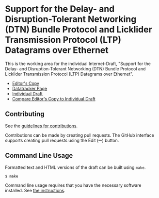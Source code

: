 # Support for the Delay- and Disruption-Tolerant Networking (DTN) Bundle Protocol and Licklider Transmission Protocol (LTP) Datagrams over Ethernet

This is the working area for the individual Internet-Draft, "Support for the Delay- and Disruption-Tolerant Networking (DTN) Bundle Protocol and Licklider Transmission Protocol (LTP) Datagrams over Ethernet".

* [Editor's Copy](https://ekline.github.io/draft-dtn-ethernet/#go.draft-ek-dtn-ethernet.html)
* [Datatracker Page](https://datatracker.ietf.org/doc/draft-ek-dtn-ethernet)
* [Individual Draft](https://datatracker.ietf.org/doc/html/draft-ek-dtn-ethernet)
* [Compare Editor's Copy to Individual Draft](https://ekline.github.io/draft-dtn-ethernet/#go.draft-ek-dtn-ethernet.diff)


## Contributing

See the
[guidelines for contributions](https://github.com/ekline/draft-dtn-ethernet/blob/main/CONTRIBUTING.md).

Contributions can be made by creating pull requests.
The GitHub interface supports creating pull requests using the Edit (✏) button.


## Command Line Usage

Formatted text and HTML versions of the draft can be built using `make`.

```sh
$ make
```

Command line usage requires that you have the necessary software installed.  See
[the instructions](https://github.com/martinthomson/i-d-template/blob/main/doc/SETUP.md).

